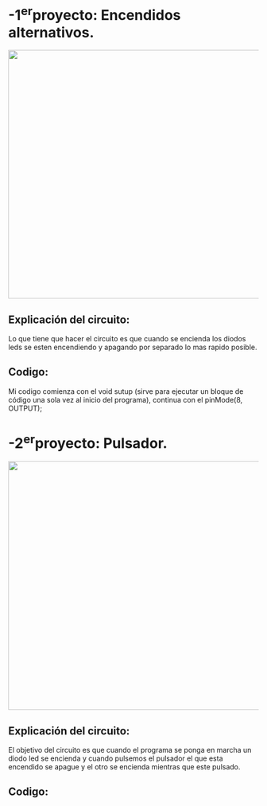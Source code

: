 # -1<sup>er</sup>proyecto: Encendidos alternativos. 

<p align="center">
<img src= "Imágenes/arduino_led.png" width="600" height="500" />
</p>

## Explicación del circuito:

Lo que tiene que hacer el circuito es que cuando se encienda los diodos leds se esten encendiendo y apagando por separado lo mas rapido posible.

## Codigo:

Mi codigo comienza con el void sutup (sirve para ejecutar un bloque de código una sola vez al inicio del programa),
continua con el  pinMode(8, OUTPUT);

# -2<sup>er</sup>proyecto: Pulsador. 

<p align="center">
<img src= "Imágenes/PULSADOR.png" width="600" height="500" />
</p>

## Explicación del circuito:
El objetivo del circuito es que cuando el programa se ponga en marcha un diodo led se encienda y cuando pulsemos el pulsador el que esta encendido se apague y el otro se encienda mientras que este pulsado.


## Codigo:





